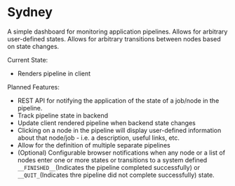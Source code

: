 # Sydney

A simple dashboard for monitoring application pipelines. Allows for arbitrary user-defined states. Allows for arbitrary transitions between nodes based on state changes.

Current State:
- Renders pipeline in client

Planned Features:
- REST API for notifying the application of the state of a job/node in the pipeline.
- Track pipeline state in backend
- Update client rendered pipeline when backend state changes
- Clicking on a node in the pipeline will display user-defined information about that node/job - i.e. a description, useful links, etc.
- Allow for the definition of multiple separate pipelines
- (Optional) Configurable browser notifications when any node or a list of nodes enter one or more states or transitions to a system defined ```__FINISHED__```(Indicates the pipeline completed successfully) or ```__QUIT_```(Indicates thre pipeline did not complete successfully) state.
